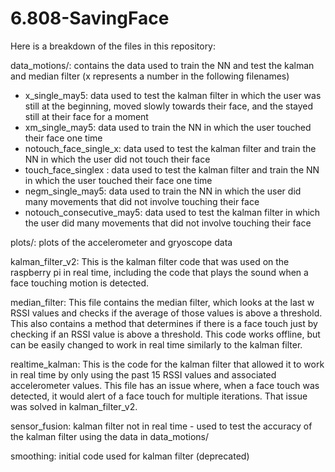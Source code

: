 # 6.808-SavingFace

Here is a breakdown of the files in this repository:

data_motions/: contains the data used to train the NN and test the kalman and median filter (x represents a number in the following filenames)
- x_single_may5: data used to test the kalman filter in which the user was still at the beginning, moved slowly towards their face, and the stayed still at their face for a moment
- xm_single_may5: data used to train the NN in which the user touched their face one time
- notouch_face_single_x: data used to test the kalman filter and train the NN in which the user did not touch their face
- touch_face_singlex : data used to test the kalman filter and train the NN in which the user touched their face one time
- negm_single_may5: data used to train the NN in which the user did many movements that did not involve touching their face
- notouch_consecutive_may5: data used to test the kalman filter in which the user did many movements that did not involve touching their face

plots/: plots of the accelerometer and gryoscope data 

kalman_filter_v2: This is the kalman filter code that was used on the raspberry pi in real time, including the code that plays the sound when a face touching motion is detected.

median_filter: This file contains the median filter, which looks at the last w RSSI values and checks if the average of those values is above a threshold. This also contains a method that determines if there is a face touch just by checking if an RSSI value is above a threshold. This code works offline, but can be easily changed to work in real time similarly to the kalman filter. 

realtime_kalman: This is the code for the kalman filter that allowed it to work in real time by only using the past 15 RSSI values and associated accelerometer values. This file has an issue where, when a face touch was detected, it would alert of a face touch for multiple iterations. That issue was solved in kalman_filter_v2.

sensor_fusion: kalman filter not in real time - used to test the accuracy of the kalman filter using the data in data_motions/

smoothing: initial code used for kalman filter (deprecated) 
